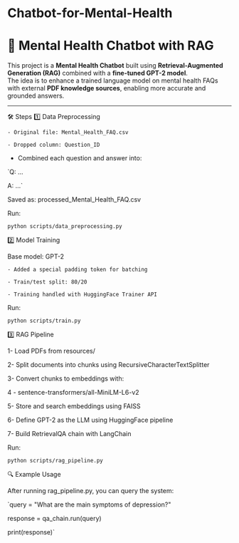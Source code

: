# Chatbot-for-Mental-Health
# 🧠 Mental Health Chatbot with RAG

This project is a **Mental Health Chatbot** built using **Retrieval-Augmented Generation (RAG)** combined with a **fine-tuned GPT-2 model**.  
The idea is to enhance a trained language model on mental health FAQs with external **PDF knowledge sources**, enabling more accurate and grounded answers.

---
🛠️ Steps
1️⃣ Data Preprocessing

    - Original file: Mental_Health_FAQ.csv

    - Dropped column: Question_ID

  -  Combined each question and answer into:

`Q: ...

A: ...`


Saved as: processed_Mental_Health_FAQ.csv

Run:

`python scripts/data_preprocessing.py`

2️⃣ Model Training

Base model: GPT-2

    - Added a special padding token for batching

    - Train/test split: 80/20

    - Training handled with HuggingFace Trainer API

Run:

`python scripts/train.py`

3️⃣ RAG Pipeline

 1- Load PDFs from resources/

2- Split documents into chunks using RecursiveCharacterTextSplitter

3- Convert chunks to embeddings with:

4 - sentence-transformers/all-MiniLM-L6-v2

5- Store and search embeddings using FAISS

6- Define GPT-2 as the LLM using HuggingFace pipeline

 7- Build RetrievalQA chain with LangChain

Run:

`python scripts/rag_pipeline.py`

🔍 Example Usage

After running rag_pipeline.py, you can query the system:

`query = "What are the main symptoms of depression?"

response = qa_chain.run(query)

print(response)`
